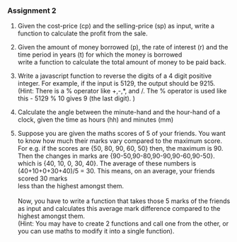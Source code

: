 ### Assignment 2

1. Given the cost-price (cp) and the selling-price (sp) as input, write a function to calculate the profit from the sale.

2. Given the amount of money borrowed (p), the rate of interest (r) and the time period in years (t) for which the money is borrowed</br>
write a function to calculate the total amount of money to be paid back. 

3. Write a javascript function to reverse the digits of a 4 digit positive integer. For example, if the input is 5129, the output should be 9215.<br/>
(Hint: There is a % operator like +,-,\*, and \/. The % operator is used like this - 5129 % 10 gives 9 (the last digit). )

4. Calculate the angle between the minute-hand and the hour-hand of a clock, given the time as hours (hh) and minutes (mm)

5. Suppose you are given the maths scores of 5 of your friends. You want to know how much their marks vary compared to the maximum score.<br/>
For e.g. if the scores are {50, 80, 90, 60, 50} then, the maximum is 90. Then the changes in marks are {90-50,90-80,90-90,90-60,90-50}.<br/>
which is {40, 10, 0, 30, 40}. The average of these numbers is (40+10+0+30+40)/5 = 30. This means, on an average, your friends scored 30 marks<br/> 
less than the highest amongst them. <br/><br/>
Now, you have to write a function that takes those 5 marks of the friends as input and calculates this average mark difference compared to the
highest amongst them.<br/>
(Hint: You may have to create 2 functions and call one from the other, or you can use maths to modify it into a single function).
